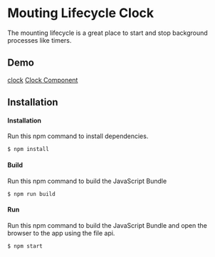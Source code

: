 Mouting Lifecycle Clock
=====================
The mounting lifecycle is a great place to start and stop background processes like timers.

Demo
-------------
[clock](https://rawgit.com/MoonHighway/learning-react/master/chapter-07/mounting-lifecycle-clock/dist/index.html)
[Clock Component](https://github.com/MoonHighway/learning-react/blob/master/chapter-07/mounting-lifecycle-clock/clock.js)

Installation
-------------

#### Installation
Run this npm command to install dependencies.
```
$ npm install
```

#### Build
Run this npm command to build the JavaScript Bundle
```
$ npm run build
```

#### Run
Run this npm command to build the JavaScript Bundle and open the browser to the app using the file api.
```
$ npm start
```